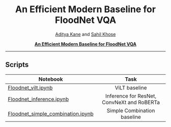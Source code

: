 <div align="center">
  
# An Efficient Modern Baseline for FloodNet VQA
 [Aditya Kane](https://github.com/AdityaKane2001) and [Sahil Khose](https://github.com/sahilkhose)
 
 
 <b>[An Efficient Modern Baseline for FloodNet VQA](https://arxiv.org/abs/2205.15025)</b>
</div>

--------------------------------------------------------------------------------------------

<!-- Official implementation of https://arxiv.org/abs/2105.08655 paper. <br>
This paper was submitted in Earthvision 2021 workshop (CVPR 2021) under Floodnet[<sup>[1]</sup>](#floodnet-cite) task. <br><br>
:partying_face: Update: This paper was accepted at the **Tackling Climate Change with ML workshop** at **NeurIPS 2021**. <br>

## Checkout our model predictions!
- It is available [here](https://share.streamlit.io/sahilkhose/floodnet/main/stream_app.py) on Streamlit Sharing.
 -->
## Scripts
| Notebook                  | Task                           |
| --------------------------|:------------------------------:|
| [Floodnet_vilt.ipynb](https://github.com/sahilkhose/floodnet_vqa/blob/main/Floodnet_vilt.ipynb)     | ViLT baseline                 |
| [Floodnet_inference.ipynb](https://github.com/sahilkhose/floodnet_vqa/blob/main/Floodnet_inference.ipynb)     | Inference for ResNet, ConvNeXt and RoBERTa                  |
| [Floodnet_simple_combination.ipynb](https://github.com/sahilkhose/floodnet_vqa/blob/main/Floodnet_simple_combination.ipynb)   | Simple Combination baseline|

<!-- ## References
<sup>[1]</sup> [FloodNet: A High Resolution Aerial Imagery Dataset for Post Flood Scene Understanding](https://arxiv.org/abs/2012.02951) <a name="floodnet-cite"/>
 -->
